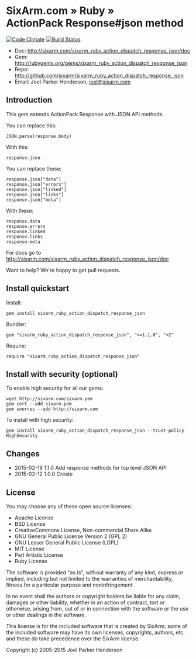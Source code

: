 # SixArm.com » Ruby » <br> ActionPack Response#json method

[![Code Climate](https://codeclimate.com/github/SixArm/xid.png)](https://codeclimate.com/github/SixArm/sixarm_ruby_action_dispatch_response_json)
[![Build Status](https://travis-ci.org/SixArm/xid.png)](https://travis-ci.org/SixArm/sixarm_ruby_action_dispatch_response_json)

* Doc: <http://sixarm.com/sixarm_ruby_action_dispatch_response_json/doc>
* Gem: <http://rubygems.org/gems/sixarm_ruby_action_dispatch_response_json>
* Repo: <http://github.com/sixarm/sixarm_ruby_action_dispatch_response_json>
* Email: Joel Parker Henderson, <joel@sixarm.com>


## Introduction

This gem extends ActionPack Response with JSON API methods.

You can replace this:

    JSON.parse(response.body)

With this:

    response.json

You can replace these:

    response.json["data"]
    response.json["errors"]
    response.json["linked"]
    response.json["links"]
    response.json["meta"]

With these:

    response.data
    response.errors
    response.linked
    response.links
    response.meta

For docs go to <http://sixarm.com/sixarm_ruby_action_dispatch_response_json/doc>

Want to help? We're happy to get pull requests.


## Install quickstart

Install:

    gem install sixarm_ruby_action_dispatch_response_json

Bundler:

    gem "sixarm_ruby_action_dispatch_response_json", ">=1.1.0", "<2"

Require:

    require "sixarm_ruby_action_dispatch_response_json"


## Install with security (optional)

To enable high security for all our gems:

    wget http://sixarm.com/sixarm.pem
    gem cert --add sixarm.pem
    gem sources --add http://sixarm.com

To install with high security:

    gem install sixarm_ruby_action_dispatch_response_json --trust-policy HighSecurity


## Changes

* 2015-02-19 1.1.0 Add response methods for top level JSON API
* 2015-02-12 1.0.0 Create


## License

You may choose any of these open source licenses:

  * Apache License
  * BSD License
  * CreativeCommons License, Non-commercial Share Alike
  * GNU General Public License Version 2 (GPL 2)
  * GNU Lesser General Public License (LGPL)
  * MIT License
  * Perl Artistic License
  * Ruby License

The software is provided "as is", without warranty of any kind,
express or implied, including but not limited to the warranties of
merchantability, fitness for a particular purpose and noninfringement.

In no event shall the authors or copyright holders be liable for any
claim, damages or other liability, whether in an action of contract,
tort or otherwise, arising from, out of or in connection with the
software or the use or other dealings in the software.

This license is for the included software that is created by SixArm;
some of the included software may have its own licenses, copyrights,
authors, etc. and these do take precedence over the SixArm license.

Copyright (c) 2005-2015 Joel Parker Henderson
